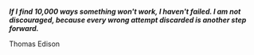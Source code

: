 _**If I find 10,000 ways something won't work, I haven't failed. I am not discouraged, because every wrong attempt discarded is another step forward.**_

Thomas Edison